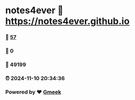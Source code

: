 # notes4ever :link: https://notes4ever.github.io 
### :page_facing_up: [57](https://notes4ever.github.io/tag.html) 
### :speech_balloon: 0 
### :hibiscus: 49199 
### :alarm_clock: 2024-11-10 20:34:36 
### Powered by :heart: [Gmeek](https://github.com/Meekdai/Gmeek)
